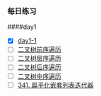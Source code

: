 ### 每日练习

####day1

- [x] [day1-1](https://leetcode-cn.com/problems/climbing-stairs/)
- [ ] [二叉树前序遍历](https://leetcode-cn.com/problems/binary-tree-preorder-traversal/)
- [ ] [二叉树层序遍历](https://leetcode-cn.com/problems/binary-tree-level-order-traversal/)
- [ ] [二叉树后序遍历](https://leetcode-cn.com/problems/binary-tree-postorder-traversal/)
- [ ] [二叉树中序遍历](https://leetcode-cn.com/problems/binary-tree-inorder-traversal/)
- [ ] [341. 扁平化嵌套列表迭代器](https://leetcode-cn.com/problems/flatten-nested-list-iterator/)